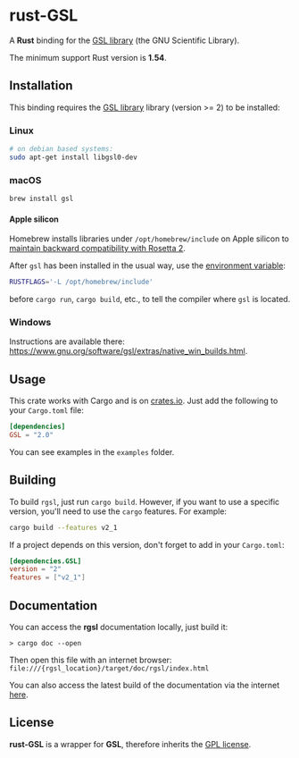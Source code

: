 # rust-GSL

A __Rust__ binding for the [GSL library][GSL library] (the GNU Scientific Library).

The minimum support Rust version is __1.54__.

## Installation

This binding requires the [GSL library] library (version >= 2) to be installed:

### Linux

```bash
# on debian based systems:
sudo apt-get install libgsl0-dev
```

### macOS

```bash
brew install gsl
```

#### Apple silicon

Homebrew installs libraries under `/opt/homebrew/include` on Apple silicon
to [maintain backward compatibility with Rosetta 2](https://docs.brew.sh/FAQ#why-is-the-default-installation-prefix-opthomebrew-on-apple-silicon). 

After `gsl` has been installed in the usual way, use
the [environment variable](https://doc.rust-lang.org/cargo/reference/environment-variables.html):

```bash
RUSTFLAGS='-L /opt/homebrew/include'
```

before `cargo run`, `cargo build`, etc., to tell the compiler where `gsl` is located.

### Windows

Instructions are available there: <https://www.gnu.org/software/gsl/extras/native_win_builds.html>.

## Usage

This crate works with Cargo and is on [crates.io]. Just add the following to your `Cargo.toml` file:

```toml
[dependencies]
GSL = "2.0"
```

You can see examples in the `examples` folder.

## Building

To build `rgsl`, just run `cargo build`. However, if you want to use a specific version, you'll
need to use the `cargo` features. For example:

```bash
cargo build --features v2_1
```

If a project depends on this version, don't forget to add in your `Cargo.toml`:

```toml
[dependencies.GSL]
version = "2"
features = ["v2_1"]
```

## Documentation

You can access the __rgsl__ documentation locally, just build it:

```shell
> cargo doc --open
```

Then open this file with an internet browser: `file:///{rgsl_location}/target/doc/rgsl/index.html`

You can also access the latest build of the documentation via the internet [here](https://docs.rs/crate/GSL/).

## License

__rust-GSL__ is a wrapper for __GSL__, therefore inherits the [GPL license](http://www.gnu.org/copyleft/gpl.html).

[crates.io]: https://crates.io/crates/GSL
[GSL library]: http://www.gnu.org/software/gsl/
